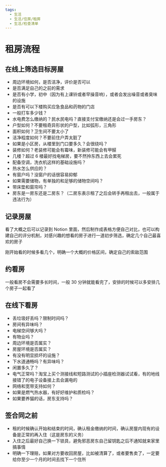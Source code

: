 ```yaml
---
tags:
  - 生活
  - 生活/住房/租房
  - 生活/检查清单
---
```


# 租房流程


## 在线上筛选目标房屋

- 周边环境如何，是否洁净，评价是否可以
- 是否满足自己的之前的需求
- 是否有小学，初中（因为有上课铃或者早操音响），或者会发出噪音或者臭味的设施
- 是否有可以下楼购买应急食品和药物的门店
- 一般打车多少钱？
- 水电费怎么缴纳的？民水民电吗？直接支付宝缴纳还是会过一手房东？
- 户型如何？不要租奇异形状的户型，比如弧形，三角形
- 面积如何？卫生间不要太小了
- 洁净程度如何？不要前住户弄太脏了
- 如果是小区房，从楼里到门口要多久？会很绕吗？
- 装修如何？老装修可能会有霉味，新装修可能会有甲醛
- 几楼？超过 6 楼最好找电梯房，要不然拎东西上去会累死
- 配备空调，洗衣机这样的基础设施吗？
- 热水怎么供应的？
- 有窗户吗？没窗户的话很容易抑郁
- 如果需要储物，有单独的和足够的储物空间吗？
- 带床垫和窗帘吗？
- 房东是一房东还是二房东？（二房东表示租了之后会转手再租出去，一般属于违法行为）

## 记录房屋

看了大概之后可以记录到 Notion 里面，然后制作成表格方便自己对比，也可以构建自己的评分机制，对感兴趣的想看的房子进行一道初步筛选，确定几个自己最喜欢的房子

刚开始看的时候多看几个，明确一个大概的价格区间，确定自己的索敌范围

## 约看房

一般看房不会需要多长时间，一般 30 分钟就能看完了，安排的时候可以多安排几个房子一起看了

## 在线下看房

- 丢垃圾好丢吗？限制时间吗？
- 房间有异味吗？
- 电梯空间够大吗？
- 有物业吗？
- 周边环境是否属实？
- 房屋环境是否属实？
- 有没有明显损坏的设施？
- 下水道通畅吗？有异味吗？
- 闲置多久了？
- 电气正常吗？淘宝上买个测接线和短路测试的小插座检测器试试看，有的地线接错了的电子设备接上去会漏电的
- 网络和宽带支持如何？
- 如果是燃气热水器，有好好维护和质检吗？
- 如果要养猫的话，房东支持吗？

## 签合同之前

- 租的时候确认开始和结束的时间，确认租金缴纳的时间，确认房屋内现有的设备是正常的再入住（这是房东的义务）
- 入住之后最好自己换一下锁具，避免邪恶房东自己留钥匙之后不通知就来家里搞事情
- 明确一下理赔，如果对方要收回房屋，比如被清算了，或者要售卖了，一定要给你至少一个月的时间去找下一个住所
